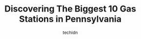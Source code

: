 ---
layout: ampstory
image: https://i0.wp.com/paketmu.com/wp-content/uploads/2023/06/usa-gas-0-in-pennsylvania-1686365337.jpeg?resize=640,853
author: techidn
featured: false
description: Explore the diverse Gas Station scene in Pennsylvania, home to an incredible selection of 10 establishments catering to every taste. Whether youre in search of iconic favorites or undiscove
title: Discovering The Biggest 10 Gas Stations in Pennsylvania
cover:
   title: Discovering The Biggest 10 Gas Stations in Pennsylvania
   subtitle: RICKPATE
   background: https://paketmu.com/wp-content/uploads/2023/06/usa-gas-0-in-pennsylvania-1686365337.jpeg

pages: 
 - layout: thirds
   top: <h1>#1 Exxon</h1>
   bottom: "<p>Got subs, but very slow. They were good though, so worth the wait!</p>"
   background: https://paketmu.com/wp-content/uploads/2023/06/usa-gas-1-in-pennsylvania-1686365337.jpeg
   backgroundblur: true
 - layout: thirds
   top: <h1>#2 USA Gas Station</h1>
   bottom: "<p>Never open at 5 always late shows up when they want to</p>"
   background: https://paketmu.com/wp-content/uploads/2023/06/usa-gas-2-in-pennsylvania-1686365338.jpeg
   cta:
      link: https://paketmu.com/discovering-the-biggest-10-gas-stations-in-pennsylvania/
      text: Discovering The Biggest 10 Gas Stations in Pennsylvania
 - layout: thirds
   top: <h1>#3 Gas Station</h1>
   bottom: "<p>I really like this station..the sales team is   always pleasant. I was able to build great report quickly with the ones Ive had the pleasure of meeting.Its very clean, w</p>"
   background: https://paketmu.com/wp-content/uploads/2023/06/usa-gas-3-in-pennsylvania-1686365341.jpeg
   cta:
      link: https://paketmu.com/discovering-the-biggest-10-gas-stations-in-pennsylvania/
      text: Discovering The Biggest 10 Gas Stations in Pennsylvania
 - layout: thirds
   top: <h1>#4 USA Gas</h1>
   bottom: "<p>401 N Lime St, Lancaster, PA 17602, United States</p>"
   background: https://images.unsplash.com/photo-1546497974-b213c9efb599?ixlib=rb-4.0.3&ixid=MnwxMjA3fDB8MHxwaG90by1wYWdlfHx8fGVufDB8fHx8&auto=format&fit=crop&w=640&h=853&q=80
   cta:
      link: https://paketmu.com/discovering-the-biggest-10-gas-stations-in-pennsylvania/
      text: Discovering The Biggest 10 Gas Stations in Pennsylvania
 - layout: thirds
   top: <h1>#5 Us Gas</h1>
   bottom: "<p>220 E 8th St, Wyoming, PA 18644, United States</p>"
   background: https://images.unsplash.com/photo-1553949345-eb786bb3f7ba?ixlib=rb-4.0.3&ixid=MnwxMjA3fDB8MHxwaG90by1wYWdlfHx8fGVufDB8fHx8&auto=format&fit=crop&w=640&h=853&q=80
   cta:
      link: https://paketmu.com/discovering-the-biggest-10-gas-stations-in-pennsylvania/
      text: Discovering The Biggest 10 Gas Stations in Pennsylvania
 - layout: thirds
   top: <h1>#6 US GAS & Cigarette Outlet</h1>
   bottom: "<p>5081 Milford Rd, East Stroudsburg, PA 18302, United States</p>"
   background: https://images.unsplash.com/photo-1618005182384-a83a8bd57fbe?ixlib=rb-4.0.3&ixid=MnwxMjA3fDB8MHxwaG90by1wYWdlfHx8fGVufDB8fHx8&auto=format&fit=crop&w=640&h=853&q=80
   cta:
      link: https://paketmu.com/discovering-the-biggest-10-gas-stations-in-pennsylvania/
      text: Discovering The Biggest 10 Gas Stations in Pennsylvania
 - layout: thirds
   top: <h1>#7 US GAS</h1>
   bottom: "<p>2 N Walnut St, Wilkes-Barre Township, PA 18702, United States</p>"
   background: https://images.unsplash.com/photo-1533998839656-76f5e4b2bccb?ixlib=rb-4.0.3&ixid=MnwxMjA3fDB8MHxwaG90by1wYWdlfHx8fGVufDB8fHx8&auto=format&fit=crop&w=640&h=853&q=80
   cta:
      link: https://paketmu.com/discovering-the-biggest-10-gas-stations-in-pennsylvania/
      text: Discovering The Biggest 10 Gas Stations in Pennsylvania
 - layout: thirds
   middle: Continue reading...
   background: https://images.unsplash.com/photo-1489694553447-4c9339da310d?ixlib=rb-4.0.3&ixid=MnwxMjA3fDB8MHxwaG90by1wYWdlfHx8fGVufDB8fHx8&auto=format&fit=crop&w=640&h=853&q=80
   cta:
      link: https://paketmu.com/discovering-the-biggest-10-gas-stations-in-pennsylvania/
      text: Discovering The Biggest 10 Gas Stations in Pennsylvania
      
---